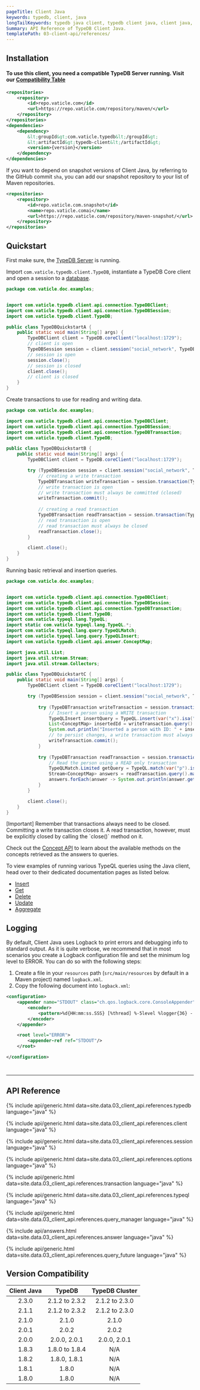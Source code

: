 ```yaml
---
pageTitle: Client Java
keywords: typedb, client, java
longTailKeywords: typedb java client, typedb client java, client java, java client
Summary: API Reference of TypeDB Client Java.
templatePath: 03-client-api/references/
---
```


## Installation

#### To use this client, you need a compatible TypeDB Server running. Visit our [Compatibility Table](#dependencies)

```xml
<repositories>
    <repository>
        <id>repo.vaticle.com</id>
        <url>https://repo.vaticle.com/repository/maven/</url>
    </repository>
</repositories>
<dependencies>
    <dependency>
        &lt;groupId&gt;com.vaticle.typedb&lt;/groupId&gt;
        &lt;artifactId&gt;typedb-client&lt;/artifactId&gt;
        <version>{version}</version>
    </dependency>
</dependencies>
```

If you want to depend on snapshot versions of Client Java, by referring to the GitHub commit `sha`, you can add our snapshot repository to your list of Maven repositories.

```xml
<repositories>
    <repository>
        <id>repo.vaticle.com.snapshot</id>
        <name>repo.vaticle.comai</name>
        <url>https://repo.vaticle.com/repository/maven-snapshot/</url>
    </repository>
</repositories>
```

## Quickstart
First make sure, the [TypeDB Server](/docs/running-typedb/install-and-run#start-the-typedb-server) is running.

Import `com.vaticle.typedb.client.TypeDB`, instantiate a TypeDB Core client and open a session to a [database](../06-management/01-database.md).

<!-- test-example TypeDBQuickstartA.java -->
```java
package com.vaticle.doc.examples;


import com.vaticle.typedb.client.api.connection.TypeDBClient;
import com.vaticle.typedb.client.api.connection.TypeDBSession;
import com.vaticle.typedb.client.TypeDB;

public class TypeDBQuickstartA {
    public static void main(String[] args) {
        TypeDBClient client = TypeDB.coreClient("localhost:1729");
        // client is open
        TypeDBSession session = client.session("social_network", TypeDBSession.Type.DATA);
        // session is open
        session.close();
        // session is closed
        client.close();
        // client is closed
    }
}
```

Create transactions to use for reading and writing data.

<!-- test-example TypeDBQuickstartB.java -->
```java
package com.vaticle.doc.examples;

import com.vaticle.typedb.client.api.connection.TypeDBClient;
import com.vaticle.typedb.client.api.connection.TypeDBSession;
import com.vaticle.typedb.client.api.connection.TypeDBTransaction;
import com.vaticle.typedb.client.TypeDB;

public class TypeDBQuickstartB {
    public static void main(String[] args) {
        TypeDBClient client = TypeDB.coreClient("localhost:1729");

        try (TypeDBSession session = client.session("social_network", TypeDBSession.Type.DATA)) {
            // creating a write transaction
            TypeDBTransaction writeTransaction = session.transaction(TypeDBTransaction.Type.WRITE);
            // write transaction is open
            // write transaction must always be committed (closed)
            writeTransaction.commit();
    
            // creating a read transaction
            TypeDBTransaction readTransaction = session.transaction(TypeDBTransaction.Type.READ);
            // read transaction is open
            // read transaction must always be closed
            readTransaction.close();
        }

        client.close();
    }
}
```

Running basic retrieval and insertion queries.

<!-- test-example TypeDBQuickstartC.java -->
```java
package com.vaticle.doc.examples;


import com.vaticle.typedb.client.api.connection.TypeDBClient;
import com.vaticle.typedb.client.api.connection.TypeDBSession;
import com.vaticle.typedb.client.api.connection.TypeDBTransaction;
import com.vaticle.typedb.client.TypeDB;
import com.vaticle.typeql.lang.TypeQL;
import static com.vaticle.typeql.lang.TypeQL.*;
import com.vaticle.typeql.lang.query.TypeQLMatch;
import com.vaticle.typeql.lang.query.TypeQLInsert;
import com.vaticle.typedb.client.api.answer.ConceptMap;

import java.util.List;
import java.util.stream.Stream;
import java.util.stream.Collectors;

public class TypeDBQuickstartC {
    public static void main(String[] args) {
        TypeDBClient client = TypeDB.coreClient("localhost:1729");

        try (TypeDBSession session = client.session("social_network", TypeDBSession.Type.DATA)) {
            
            try (TypeDBTransaction writeTransaction = session.transaction(TypeDBTransaction.Type.WRITE)) {
                // Insert a person using a WRITE transaction
                TypeQLInsert insertQuery = TypeQL.insert(var("x").isa("person").has("email", "x@email.com"));
                List<ConceptMap> insertedId = writeTransaction.query().insert(insertQuery).collect(Collectors.toList());
                System.out.println("Inserted a person with ID: " + insertedId.get(0).get("x").asThing().getIID());
                // to persist changes, a write transaction must always be committed (closed)
                writeTransaction.commit();
            }
            
            try (TypeDBTransaction readTransaction = session.transaction(TypeDBTransaction.Type.READ)) {
                // Read the person using a READ only transaction
                TypeQLMatch.Limited getQuery = TypeQL.match(var("p").isa("person")).get("p").limit(10);
                Stream<ConceptMap> answers = readTransaction.query().match(getQuery);
                answers.forEach(answer -> System.out.println(answer.get("p").asThing().getIID()));
            }
        }

        client.close();
    }
}

```
<div class="note">
[Important]
Remember that transactions always need to be closed. Committing a write transaction closes it. A read transaction, however, must be explicitly closed by calling the `close()` method on it.
</div>

Check out the [Concept API](../04-concept-api/00-overview.md) to learn about the available methods on the concepts retrieved as the answers to queries.

To view examples of running various TypeQL queries using the Java client, head over to their dedicated documentation pages as listed below.

- [Insert](../11-query/03-insert-query.md)
- [Get](../11-query/02-get-query.md)
- [Delete](../11-query/04-delete-query.md)
- [Update](../11-query/05-update-query.md)
- [Aggregate](../11-query/06-aggregate-query.md)

## Logging
By default, Client Java uses Logback to print errors and debugging info to standard output. As it is quite verbose, we recommend that in most scenarios you create a Logback configuration file and set the minimum log level to ERROR. You can do so with the following steps:

1. Create a file in your `resources` path (`src/main/resources` by default in a Maven project) named `logback.xml`.
2. Copy the following document into `logback.xml`:

```xml
<configuration>
    <appender name="STDOUT" class="ch.qos.logback.core.ConsoleAppender">
        <encoder>
            <pattern>%d{HH:mm:ss.SSS} [%thread] %-5level %logger{36} - %msg%n</pattern>
        </encoder>
    </appender>

    <root level="ERROR">
        <appender-ref ref="STDOUT"/>
    </root>

</configuration>
```

<hr style="margin-top: 40px;" />

## API Reference

{% include api/generic.html data=site.data.03_client_api.references.typedb language="java" %}

{% include api/generic.html data=site.data.03_client_api.references.client language="java" %}

{% include api/generic.html data=site.data.03_client_api.references.session language="java" %}

{% include api/generic.html data=site.data.03_client_api.references.options language="java" %}

{% include api/generic.html data=site.data.03_client_api.references.transaction language="java" %}

{% include api/generic.html data=site.data.03_client_api.references.typeql language="java" %}

{% include api/generic.html data=site.data.03_client_api.references.query_manager language="java" %}

{% include api/answers.html data=site.data.03_client_api.references.answer language="java" %}

{% include api/generic.html data=site.data.03_client_api.references.query_future language="java" %}


## Version Compatibility

| Client Java | TypeDB           | TypeDB Cluster |
| :---------: | :---------------:| :------------: |
| 2.3.0       | 2.1.2 to 2.3.2   | 2.1.2 to 2.3.0 |
| 2.1.1       | 2.1.2 to 2.3.2   | 2.1.2 to 2.3.0 |
| 2.1.0       | 2.1.0            | 2.1.0          |
| 2.0.1       | 2.0.2            | 2.0.2          |
| 2.0.0       | 2.0.0, 2.0.1     | 2.0.0, 2.0.1   |
| 1.8.3       | 1.8.0 to 1.8.4   | N/A            |
| 1.8.2       | 1.8.0, 1.8.1     | N/A            |
| 1.8.1       | 1.8.0            | N/A            |
| 1.8.0       | 1.8.0            | N/A            |
